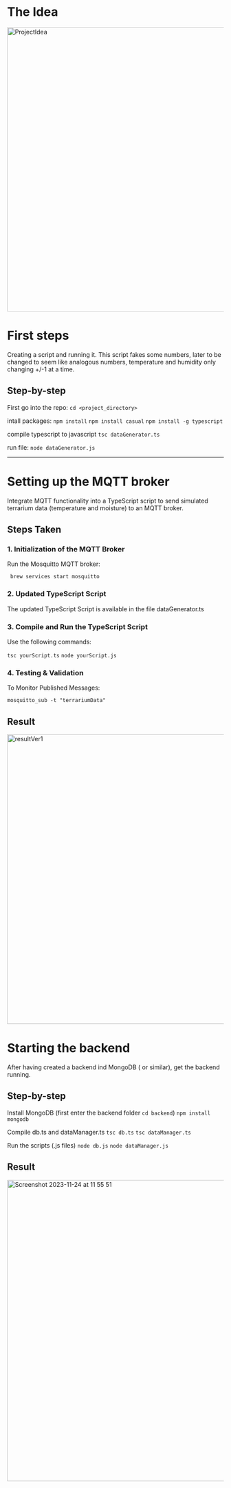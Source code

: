 # The Idea
<img width="661" alt="ProjectIdea" src="https://github.com/Jzjepsen/TheSmartTerrarium/assets/95351040/136e2eac-dc5a-46a3-b3fe-6edf5a07e726">


# First steps
Creating a script and running it. 
This script fakes some numbers, later to be changed to seem like analogous numbers, temperature and humidity only changing +/-1 at a time. 

## Step-by-step
First go into the repo:
`cd <project_directory>`

intall packages:
`npm install`
`npm install casual`
`npm install -g typescript`


compile typescript to javascript
`tsc dataGenerator.ts`

run file:
`node dataGenerator.js`

___
# Setting up the MQTT broker
Integrate MQTT functionality into a TypeScript script to send simulated terrarium data (temperature and moisture) to an MQTT broker.

## Steps Taken

### 1. Initialization of the MQTT Broker
Run the Mosquitto MQTT broker:

` brew services start mosquitto`

### 2. Updated TypeScript Script
The updated TypeScript Script is available in the file dataGenerator.ts

### 3. Compile and Run the TypeScript Script
Use the following commands:

`tsc yourScript.ts`
`node yourScript.js`

### 4. Testing & Validation
To Monitor Published Messages:

`mosquitto_sub -t "terrariumData"`


## Result

<img width="674" alt="resultVer1" src="https://github.com/Jzjepsen/TheSmartTerrarium/assets/95351040/b935f32c-b63f-4610-9cb2-31a1dc15da07">

# Starting the backend
After having created a backend ind MongoDB ( or similar), get the backend running. 

## Step-by-step
Install MongoDB (first enter the backend folder `cd backend`)
`npm install mongodb`

Compile db.ts and dataManager.ts
`tsc db.ts`
`tsc dataManager.ts`

Run the scripts (.js files) 
`node db.js`
`node dataManager.js`

## Result
<img width="701" alt="Screenshot 2023-11-24 at 11 55 51" src="https://github.com/Jzjepsen/TheSmartTerrarium/assets/95351040/607423a7-d9b7-4116-b9c6-67866717ba24">






